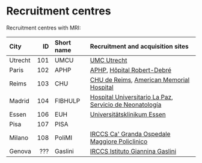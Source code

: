 Recruitment centres
===================

Recruitment centres with MRI:

| City    | ID  | Short name | Recruitment and acquisition sites                                                                                                                                                                           |
|:--------|----:|:-----------|:------------------------------------------------------------------------------------------------------------------------------------------------------------------------------------------------------------|
| Utrecht | 101 | UMCU       | [UMC Utrecht](https://www.umcutrecht.nl)                                                                                                                                                                    |
| Paris   | 102 | APHP       | [APHP](https://www.aphp.fr), [Hôpital Robert-Debré](https://robertdebre.aphp.fr)                                                                                                                            |
| Reims   | 103 | CHU        | [CHU de Reims](https://www.chu-reims.fr/), [American Memorial Hospital](https://www.chu-reims.fr/le-chu/projets/projet-immobilier/dernieres-realisations/un-nouvel-hopital-pour-les-enfants)                |
| Madrid  | 104 | FIBHULP    | [Hospital Universitario La Paz](https://www.comunidad.madrid/hospital/lapaz/), [Servicio de Neonatología](https://www.comunidad.madrid/hospital/lapaz/profesionales/hospital-materno-infantil/neonatologia) |
| Essen   | 106 | EUH        | [Universitätsklinikum Essen](https://www.uk-essen.de)                                                                                                                                                       |
| Pisa    | 107 | PISA       |                                                                                                                                                                                                             |
| Milano  | 108 | PoliMI     | [IRCCS Ca' Granda Ospedale Maggiore Policlinico](https://www.policlinico.mi.it)                                                                                                                             |
| Genova  | ??? | Gaslini    | [IRCCS Istituto Giannina Gaslini](https://www.gaslini.org)                                                                                                                                                  |
